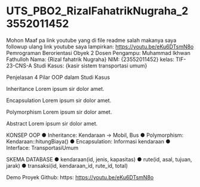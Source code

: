 # UTS_PBO2_RizalFahatrikNugraha_23552011452
Mohon Maaf pa link youtube yang di file readme salah makanya saya followup ulang
link youtube saya lampirkan: https://youtu.be/eKu6DTsmN8o
Pemrograman Berorientasi Obyek 2 Dosen Pengampu: Muhammad Ikhwan Fathulloh
Nama: {Rizal fahatrik Nugraha}
NIM: {23552011452} 
kelas: TIF-23-CNS-A
Studi Kasus: {kasir sistem transportasi umum} 

Penjelasan 4 Pilar OOP dalam Studi Kasus

Inheritance Lorem ipsum sir dolor amet.

Encapsulation Lorem ipsum sir dolor amet.

Polymorphism Lorem ipsum sir dolor amet.

Abstract Lorem ipsum sir dolor amet.

KONSEP OOP 
● Inheritance: Kendaraan -> Mobil, Bus 
● Polymorphism: Kendaraan::hitungBiaya() 
● Encapsulation: Informasi kendaraan 
● Interface: TransportasiUmum 

SKEMA DATABASE
● kendaraan(id, jenis, kapasitas) 
● rute(id, asal, tujuan, jarak) 
● transaksi(id, kendaraan_id, rute_id, total) 

Demo Proyek Github: https: https://youtu.be/eKu6DTsmN8o
